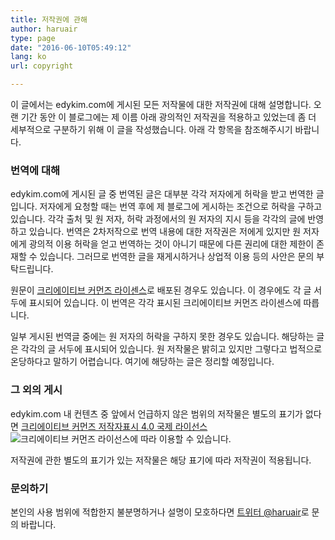 ```yaml
---
title: 저작권에 관해
author: haruair
type: page
date: "2016-06-10T05:49:12"
lang: ko
url: copyright

---
```

이 글에서는 edykim.com에 게시된 모든 저작물에 대한 저작권에 대해 설명합니다. 오랜 기간 동안 이 블로그에는 제 이름 아래 광의적인 저작권을 적용하고 있었는데 좀 더 세부적으로 구분하기 위해 이 글을 작성했습니다. 아래 각 항목을 참조해주시기 바랍니다.

### 번역에 대해

edykim.com에 게시된 글 중 번역된 글은 대부분 각각 저자에게 허락을 받고 번역한 글입니다. 저자에게 요청할 때는 번역 후에 제 블로그에 게시하는 조건으로 허락을 구하고 있습니다. 각각 출처 및 원 저자, 허락 과정에서의 원 저자의 지시 등을 각각의 글에 반영하고 있습니다. 번역은 2차저작으로 번역 내용에 대한 저작권은 저에게 있지만 원 저자에게 광의적 이용 허락을 얻고 번역하는 것이 아니기 때문에 다른 권리에 대한 제한이 존재할 수 있습니다. 그러므로 번역한 글을 재게시하거나 상업적 이용 등의 사안은 문의 부탁드립니다.

원문이 [크리에이티브 커먼즈 라이센스][1]로 배포된 경우도 있습니다. 이 경우에도 각 글 서두에 표시되어 있습니다. 이 번역은 각각 표시된 크리에이티브 커먼즈 라이센스에 따릅니다.

일부 게시된 번역글 중에는 원 저자의 허락을 구하지 못한 경우도 있습니다. 해당하는 글은 각각의 글 서두에 표시되어 있습니다. 원 저작물은 밝히고 있지만 그렇다고 법적으로 온당하다고 말하기 어렵습니다. 여기에 해당하는 글은 정리할 예정입니다.

### 그 외의 게시

edykim.com 내 컨텐츠 중 앞에서 언급하지 않은 범위의 저작물은 별도의 표기가 없다면 [크리에이티브 커먼즈 저작자표시 4.0 국제 라이선스][2] <img alt="크리에이티브 커먼즈 라이선스" style="border-width:0" src="https://i.creativecommons.org/l/by/4.0/88x31.png?w=660&#038;ssl=1" data-recalc-dims="1" />에 따라 이용할 수 있습니다.

저작권에 관한 별도의 표기가 있는 저작물은 해당 표기에 따라 저작권이 적용됩니다.

### 문의하기

본인의 사용 범위에 적합한지 불분명하거나 설명이 모호하다면 [트위터 @haruair][3]로 문의 바랍니다.

 [1]: http://www.cckorea.org/xe/ccl
 [2]: https://creativecommons.org/licenses/by/4.0/deed.ko
 [3]: https://twitter.com/@haruair
